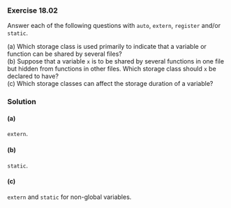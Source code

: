 ### Exercise 18.02

Answer each of the following questions with `auto`, `extern`, `register` and/or
`static`.

(a) Which storage class is used primarily to indicate that a variable or
function can be shared by several files?  
(b) Suppose that a variable `x` is to be shared by several functions in one file
but hidden from functions in other files. Which storage class should `x` be
declared to have?  
(c) Which storage classes can affect the storage duration of a variable?

### Solution

#### (a)

`extern`.

#### (b)

`static`.

#### (c)

`extern` and `static` for non-global variables.

